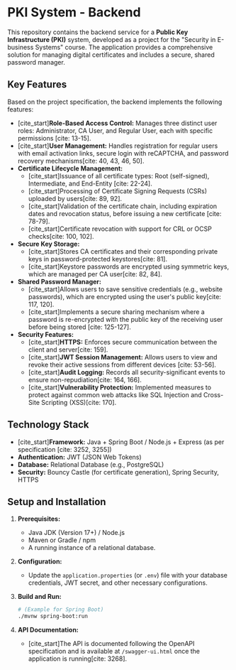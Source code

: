 # PKI System - Backend

This repository contains the backend service for a **Public Key Infrastructure (PKI)** system, developed as a project for the "Security in E-business Systems" course. The application provides a comprehensive solution for managing digital certificates and includes a secure, shared password manager.

## Key Features

Based on the project specification, the backend implements the following features:

* [cite_start]**Role-Based Access Control:** Manages three distinct user roles: Administrator, CA User, and Regular User, each with specific permissions [cite: 13-15].
* [cite_start]**User Management:** Handles registration for regular users with email activation links, secure login with reCAPTCHA, and password recovery mechanisms[cite: 40, 43, 46, 50].
* **Certificate Lifecycle Management:**
    * [cite_start]Issuance of all certificate types: Root (self-signed), Intermediate, and End-Entity [cite: 22-24].
    * [cite_start]Processing of Certificate Signing Requests (CSRs) uploaded by users[cite: 89, 92].
    * [cite_start]Validation of the certificate chain, including expiration dates and revocation status, before issuing a new certificate [cite: 78-79].
    * [cite_start]Certificate revocation with support for CRL or OCSP checks[cite: 100, 102].
* **Secure Key Storage:**
    * [cite_start]Stores CA certificates and their corresponding private keys in password-protected keystores[cite: 81].
    * [cite_start]Keystore passwords are encrypted using symmetric keys, which are managed per CA user[cite: 82, 84].
* **Shared Password Manager:**
    * [cite_start]Allows users to save sensitive credentials (e.g., website passwords), which are encrypted using the user's public key[cite: 117, 120].
    * [cite_start]Implements a secure sharing mechanism where a password is re-encrypted with the public key of the receiving user before being stored [cite: 125-127].
* **Security Features:**
    * [cite_start]**HTTPS:** Enforces secure communication between the client and server[cite: 159].
    * [cite_start]**JWT Session Management:** Allows users to view and revoke their active sessions from different devices [cite: 53-56].
    * [cite_start]**Audit Logging:** Records all security-significant events to ensure non-repudiation[cite: 164, 166].
    * [cite_start]**Vulnerability Protection:** Implemented measures to protect against common web attacks like SQL Injection and Cross-Site Scripting (XSS)[cite: 170].

## Technology Stack

* [cite_start]**Framework:** Java + Spring Boot / Node.js + Express (as per specification [cite: 3252, 3255])
* **Authentication:** JWT (JSON Web Tokens)
* **Database:** Relational Database (e.g., PostgreSQL)
* **Security:** Bouncy Castle (for certificate generation), Spring Security, HTTPS

## Setup and Installation

1.  **Prerequisites:**
    * Java JDK (Version 17+) / Node.js
    * Maven or Gradle / npm
    * A running instance of a relational database.

2.  **Configuration:**
    * Update the `application.properties` (or `.env`) file with your database credentials, JWT secret, and other necessary configurations.

3.  **Build and Run:**
    ```bash
    # (Example for Spring Boot)
    ./mvnw spring-boot:run
    ```

4.  **API Documentation:**
    * [cite_start]The API is documented following the OpenAPI specification and is available at `/swagger-ui.html` once the application is running[cite: 3268].

